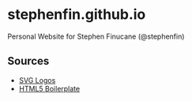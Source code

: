 stephenfin.github.io
====================

Personal Website for Stephen Finucane (@stephenfin)

Sources
-------

* [SVG Logos](https://github.com/robgmills/svg-logo-kit)
* [HTML5 Boilerplate](https://github.com/h5bp/html5-boilerplate)
